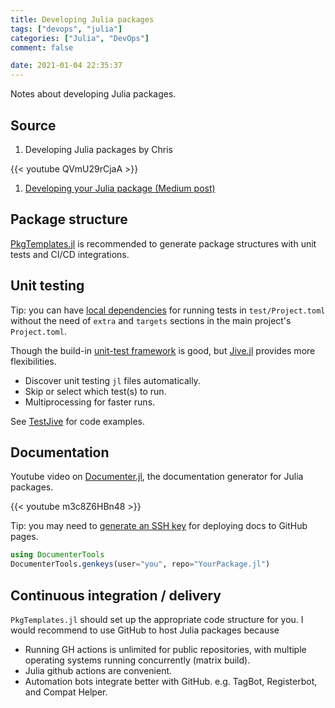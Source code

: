 ```yaml
---
title: Developing Julia packages
tags: ["devops", "julia"]
categories: ["Julia", "DevOps"]
comment: false

date: 2021-01-04 22:35:37
---
```


Notes about developing Julia packages.

<!--more-->

## Source

1. Developing Julia packages by Chris

{{< youtube QVmU29rCjaA >}}

1. [Developing your Julia package (Medium post)](https://medium.com/coffee-in-a-klein-bottle/developing-your-julia-package-682c1d309507)

## Package structure

[PkgTemplates.jl](https://github.com/invenia/PkgTemplates.jl) is recommended to generate package structures with unit tests and CI/CD integrations.

## Unit testing

Tip: you can have [local dependencies](https://julialang.github.io/Pkg.jl/v1/creating-packages/#Test-specific-dependencies-in-Julia-1.2-and-above) for running tests in `test/Project.toml` without the need of `extra` and `targets` sections in the main project's `Project.toml`.

Though the build-in [unit-test framework](https://docs.julialang.org/en/v1/stdlib/Test/) is good, but [Jive.jl](https://github.com/wookay/Jive.jl) provides more flexibilities.
- Discover unit testing `jl` files automatically.
- Skip or select which test(s) to run.
- Multiprocessing for faster runs.

See [TestJive](https://github.com/wookay/TestJive.jl) for code examples.

## Documentation

Youtube video on [Documenter.jl](https://juliadocs.github.io/Documenter.jl/stable/), the documentation generator for Julia packages.

{{< youtube m3c8Z6HBn48 >}}

Tip: you may need to [generate an SSH key](https://juliadocs.github.io/Documenter.jl/stable/lib/public/#DocumenterTools.genkeys) for deploying docs to GitHub pages.

```julia
using DocumenterTools
DocumenterTools.genkeys(user="you", repo="YourPackage.jl")
```

## Continuous integration / delivery

`PkgTemplates.jl` should set up the appropriate code structure for you. I would recommend to use GitHub to host Julia packages because
- Running GH actions is unlimited for public repositories, with multiple operating systems running concurrently (matrix build).
- Julia github actions are convenient.
- Automation bots integrate better with GitHub. e.g. TagBot, Registerbot, and Compat Helper.
